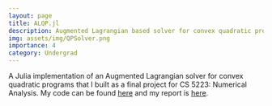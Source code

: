 ```yaml
---
layout: page
title: ALQP.jl
description: Augmented Lagrangian based solver for convex quadratic programs. 
img: assets/img/QPSolver.png
importance: 4
category: Undergrad
---
```

A Julia implementation of an Augmented Lagrangian solver for convex quadratic programs that I built as a final project for 
CS 5223: Numerical Analysis. My code can be found [here](https://github.com/govindchari/ALQP.jl) and my report is [here](/assets/pdf/CS_5223_Final_Report.pdf). 



